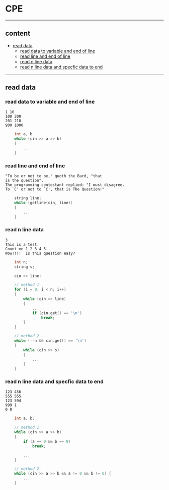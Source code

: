 # CPE

---

## content

- [read data](#read-data)
    - [read data to variable and end of line](#read-data-to-variable-and-end-of-line)
    - [read line and end of line](#read-line-and-end-of-line)
    - [read n line data](#read-n-line-data)
    - [read n line data and specfic data to end](#read-n-line-data-and-specfic-data-to-end)

---

## read data

### read data to variable and end of line

```text
1 10
100 200
201 210
900 1000
```

```cpp
    int a, b
    while (cin >> a >> b)
    {
        ...
    }
```

### read line and end of line

```text
"To be or not to be," quoth the Bard, "that
is the question".
The programming contestant replied: "I must disagree.
To `C' or not to `C', that is The Question!"
```

```cpp
    string line;
    while (getline(cin, line))
    {
        ...
    }
```

### read n line data

```text
3
This is a test.
Count me 1 2 3 4 5.
Wow!!!!  Is this question easy?
```

```cpp
    int n;
    string s;

    cin >> line;

    // method 1.
    for (i = 0; i < n; i++)
    {
        while (cin >> line)
        {
            ...
            if (cin.get() == '\n')
                break;
        }
    }

    // method 2.
    while (--n && cin.get() == '\n')
    {
        while (cin >> s)
        {
            ...
        }
    }
```

### read n line data and specfic data to end

```text
123 456
555 555
123 594
999 1
0 0
```

```cpp
    int a, b;

    // method 1.
    while (cin >> a >> b)
    {
        if (a == 0 && b == 0)
            break;

        ...
    }

    // method 2.
    while (cin >> a >> b && a != 0 && b != 0) {
        ...
    }
```